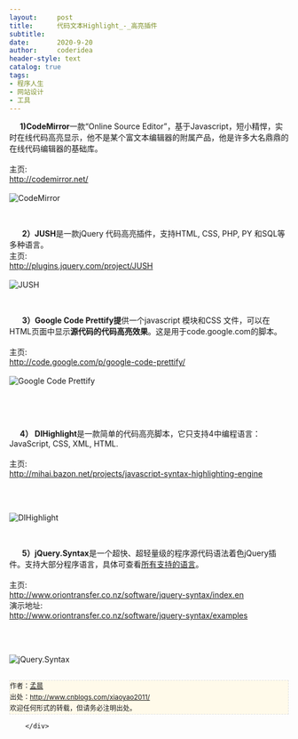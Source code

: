 ```yaml
---
layout:     post
title:      代码文本Highlight_-_高亮插件
subtitle:   
date:       2020-9-20
author:     coderidea
header-style: text
catalog: true
tags:
- 程序人生
- 网站设计
- 工具
--- 
```

<div class="postBody">
			<div id="cnblogs_post_body" class="blogpost-body"><div class="Name">    <strong> 1)CodeMirror</strong>一款“Online Source Editor”，基于Javascript，短小精悍，实时在线代码高亮显示，他不是某个富文本编辑器的附属产品，他是许多大名鼎鼎的在线代码编辑器的基础库。
<div class="tool gray"> </div>
</div>
<div>
<div class="P">
<div class="K">主页:</div>
</div>
<div class="P">
<div class="V"><a href="http://codemirror.net/">http://codemirror.net/</a></div>
</div>
<div class="P">
<div class="K"> </div>
</div>
</div>
<div class="Img"><img src="http://www.open-lib.com/attachment/2010-09-11/15-17-38a.jpg" alt="CodeMirror" /></div>
<div class="Content">
<p> </p>
<div class="Name">     <strong> 2）JUSH</strong>是一款jQuery 代码高亮插件，支持HTML, CSS, PHP, PY 和SQL等多种语言。
<div class="tool gray">主页:</div>
</div>
<div>
<div class="P">
<div class="V"><a href="http://plugins.jquery.com/project/JUSH">http://plugins.jquery.com/project/JUSH</a></div>
</div>
<div class="P">
<div class="K"> </div>
</div>
</div>
<div class="Img"><img src="http://www.open-lib.com/attachment/2010-08-17/20-34-54e.png" alt="JUSH" /></div>
<div class="Content">
<p> </p>
<div class="Name">     <strong> 3）Google Code Prettify提</strong>供一个javascript 模块和CSS 文件，可以在HTML页面中显示<strong>源代码的代码高亮效果</strong>。这是用于code.google.com的脚本。
<div class="tool gray"> </div>
</div>
<div>
<div class="P">
<div class="K">主页:</div>
</div>
<div class="P">
<div class="V"><a href="http://code.google.com/p/google-code-prettify/">http://code.google.com/p/google-code-prettify/</a></div>
</div>
<div class="P">
<div class="K"> </div>
</div>
</div>
<div class="Img"><img src="http://www.open-lib.com/attachment/2010-08-17/20-33-34d.jpg" alt="Google Code Prettify" /></div>
<div class="Content">
<p> </p>
<p> </p>
<div class="Name">    <strong> 4） DlHighlight</strong>是一款简单的代码高亮脚本，它只支持4中编程语言：JavaScript, CSS, XML, HTML.
<div class="tool gray"> </div>
</div>
<div>
<div class="P">
<div class="K">主页:</div>
</div>
<div class="P">
<div class="V"><a href="http://mihai.bazon.net/projects/javascript-syntax-highlighting-engine">http://mihai.bazon.net/projects/javascript-syntax-highlighting-engine</a></div>
</div>
<div class="P">
<div class="K"> </div>
</div>
</div>
<p> </p>
<div class="Img"><img src="http://www.open-lib.com/attachment/2010-08-17/20-29-33c.png" alt="DlHighlight" /></div>
<div class="Content">
<p> </p>
<div class="Name">     <strong> 5）jQuery.Syntax</strong>是一个超快、超轻量级的程序源代码语法着色jQuery插件。支持大部分程序语言，具体可查看<a href="http://www.oriontransfer.co.nz/software/jquery-syntax/examples"><span>所有支持的语言</span></a>。
<div class="tool gray"> </div>
</div>
<div>
<div class="P">
<div class="K">主页:</div>
</div>
<div class="P">
<div class="V"><a href="http://www.oriontransfer.co.nz/software/jquery-syntax/index.en">http://www.oriontransfer.co.nz/software/jquery-syntax/index.en</a></div>
</div>
<div class="P">
<div class="K">演示地址:</div>
<div class="V"><a href="http://www.oriontransfer.co.nz/software/jquery-syntax/examples">http://www.oriontransfer.co.nz/software/jquery-syntax/examples</a></div>
</div>
<div class="P">
<div class="K"> </div>
</div>
</div>
<p> </p>
<div class="Img"><img src="http://www.open-lib.com/attachment/2010-04-27/7-28-59a.jpg" alt="jQuery.Syntax" /></div>
</div>


<div id="ckepop"> </div>
<div>
<p id="PSignature" style="line-height:20px;background:#FFFAEA no-repeat 2% 50%;font-size:12px;border:#e0e0e0 1px dashed;">作者：<a href="http://www.cnblogs.com/xiaoyao2011/">孟晨</a> <br /> 出处：<a href="http://www.cnblogs.com/xiaoyao2011/">http://www.cnblogs.com/xiaoyao2011/</a> <br />欢迎任何形式的转载，但请务必注明出处。</p>
</div>
</div>
</div>
</div></div><div id="MySignature"></div>
<div class="clear"></div>
<div id="blog_post_info_block">
<div id="BlogPostCategory"></div>
<div id="EntryTag"></div>
<div id="blog_post_info">
</div>
<div class="clear"></div>
<div id="post_next_prev"></div>
</div>


		</div>
